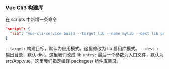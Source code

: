 
### Vue Cli3 构建库

在 scripts 中新增一条命令

```json
"script": {
  "lib": "vue-cli-service build --target lib --name mylib --dest lib packages/index.js"
}
```

`--target:` 构建目标，默认为应用模式。这里修改为 lib 启用库模式。
`--dest :` 输出目录，默认 dist。这里我们改成 lib
`entry:` 最后一个参数为入口文件，默认为 src/App.vue。这里我们指定编译 packages/ 组件库目录。